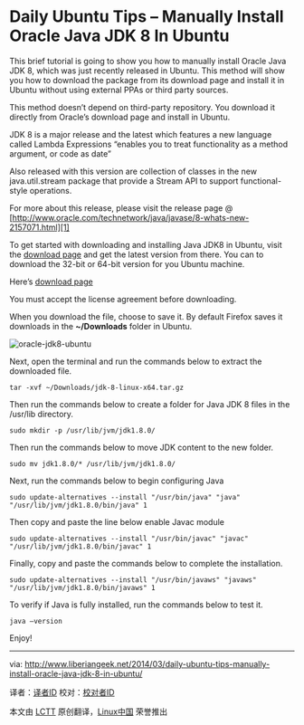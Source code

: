 Daily Ubuntu Tips – Manually Install Oracle Java JDK 8 In Ubuntu
================================================================================
This brief tutorial is going to show you how to manually install Oracle Java JDK 8, which was just recently released in Ubuntu. This method will show you how to download the package from its download page and install it in Ubuntu without using external PPAs or third party sources.

This method doesn’t depend on third-party repository. You download it directly from Oracle’s download page and install in Ubuntu.

JDK 8 is a major release and the latest which features a new language called Lambda Expressions “enables you to treat functionality as a method argument, or code as date”

Also released with this version are collection of classes in the new java.util.stream package that provide a Stream API to support functional-style operations.

For more about this release, please visit the release page @ [http://www.oracle.com/technetwork/java/javase/8-whats-new-2157071.html][1]

To get started with downloading and installing Java JDK8 in Ubuntu, visit the [download page][2] and get the latest version from there. You can to download the 32-bit or 64-bit version for you Ubuntu machine.

Here’s  [download page][3]

You must accept the license agreement before downloading.

When you download the file, choose to save it. By default Firefox saves it downloads in the **~/Downloads** folder in Ubuntu.

![oracle-jdk8-ubuntu ](http://www.liberiangeek.net/wp-content/uploads/2014/03/oraclejdk8ubuntu.png)

Next, open the terminal and run the commands below to extract the downloaded file.

    tar -xvf ~/Downloads/jdk-8-linux-x64.tar.gz

Then run the commands below to create a folder for Java JDK 8 files in the /usr/lib directory.

    sudo mkdir -p /usr/lib/jvm/jdk1.8.0/

Then run the commands below to move JDK content to the new folder.

    sudo mv jdk1.8.0/* /usr/lib/jvm/jdk1.8.0/

Next, run the commands below to begin configuring Java

    sudo update-alternatives --install "/usr/bin/java" "java" "/usr/lib/jvm/jdk1.8.0/bin/java" 1

Then copy and paste the line below enable Javac module

    sudo update-alternatives --install "/usr/bin/javac" "javac" "/usr/lib/jvm/jdk1.8.0/bin/javac" 1

Finally, copy and paste the commands below to complete the installation.

    sudo update-alternatives --install "/usr/bin/javaws" "javaws" "/usr/lib/jvm/jdk1.8.0/bin/javaws" 1

To verify if Java is fully installed, run the commands below to test it.

    java –version

Enjoy!

--------------------------------------------------------------------------------

via: http://www.liberiangeek.net/2014/03/daily-ubuntu-tips-manually-install-oracle-java-jdk-8-in-ubuntu/

译者：[译者ID](https://github.com/译者ID) 校对：[校对者ID](https://github.com/校对者ID)

本文由 [LCTT](https://github.com/LCTT/TranslateProject) 原创翻译，[Linux中国](http://linux.cn/) 荣誉推出

[1]:http://www.oracle.com/technetwork/java/javase/8-whats-new-2157071.html
[2]:http://www.oracle.com/technetwork/java/javase/downloads/index.html
[3]:http://www.oracle.com/technetwork/java/javase/downloads/jdk8-downloads-2133151.html